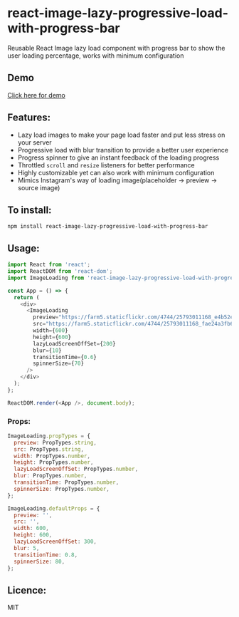 # react-image-lazy-progressive-load-with-progress-bar
Reusable React Image lazy load component with progress bar to show the user loading percentage, works with minimum configuration

## Demo
[Click here for demo](https://react-lazy-progress-bar-demo.herokuapp.com/)

## Features:
 - Lazy load images to make your page load faster and put less stress on your server
 - Progressive load with blur transition to provide a better user experience
 - Progress spinner to give an instant feedback of the loading progress
 - Throttled `scroll` and `resize` listeners for better performance
 - Highly customizable yet can also work with minimum configuration
 - Mimics Instagram's way of loading image(placeholder -> preview -> source image)

## To install:
`npm install react-image-lazy-progressive-load-with-progress-bar`

## Usage:

```javascript
import React from 'react';
import ReactDOM from 'react-dom';
import ImageLoading from 'react-image-lazy-progressive-load-with-progress-bar';

const App = () => {
  return (
    <div>
      <ImageLoading
        preview="https://farm5.staticflickr.com/4744/25793011168_e4b52e55e7_q_d.jpg"
        src="https://farm5.staticflickr.com/4744/25793011168_fae24a3fb6_k_d.jpg"
        width={600}
        height={600}
        lazyLoadScreenOffSet={200}
        blur={10}
        transitionTime={0.6}
        spinnerSize={70}
      />
    </div>
  );
};

ReactDOM.render(<App />, document.body);
```

### Props:
```javascript
ImageLoading.propTypes = {
  preview: PropTypes.string,
  src: PropTypes.string,
  width: PropTypes.number,
  height: PropTypes.number,
  lazyLoadScreenOffSet: PropTypes.number,
  blur: PropTypes.number,
  transitionTime: PropTypes.number,
  spinnerSize: PropTypes.number,
};

ImageLoading.defaultProps = {
  preview: '',
  src: '',
  width: 600,
  height: 600,
  lazyLoadScreenOffSet: 300,
  blur: 5,
  transitionTime: 0.8,
  spinnerSize: 80,
};
```

## Licence:
MIT
